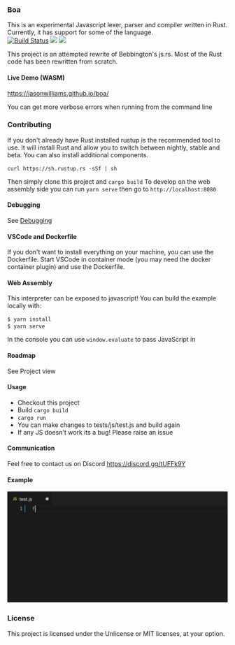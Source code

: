 ### Boa

This is an experimental Javascript lexer, parser and compiler written in Rust. Currently, it has support for some of the language.  
[![Build Status](https://travis-ci.com/jasonwilliams/boa.svg?branch=master)](https://travis-ci.com/jasonwilliams/boa)
[![](http://meritbadge.herokuapp.com/boa)](https://crates.io/crates/boa)
[![](https://docs.rs/Boa/badge.svg)](https://docs.rs/Boa/)

This project is an attempted rewrite of Bebbington's js.rs. Most of the Rust code has been rewritten from scratch.

#### Live Demo (WASM)

https://jasonwilliams.github.io/boa/

You can get more verbose errors when running from the command line

### Contributing

If you don't already have Rust installed rustup is the recommended tool to use. It will install Rust and allow you to switch between nightly, stable and beta. You can also install additional components.

```
curl https://sh.rustup.rs -sSf | sh
```

Then simply clone this project and `cargo build`
To develop on the web assembly side you can run `yarn serve` then go to `http://localhost:8080`

#### Debugging

See [Debugging](./docs/debugging.md)

#### VSCode and Dockerfile

If you don't want to install everything on your machine, you can use the Dockerfile.
Start VSCode in container mode (you may need the docker container plugin) and use the Dockerfile.

#### Web Assembly

This interpreter can be exposed to javascript!
You can build the example locally with:

```
$ yarn install
$ yarn serve
```

In the console you can use `window.evaluate` to pass JavaScript in

#### Roadmap

See Project view

#### Usage

- Checkout this project
- Build `cargo build`
- `cargo run`
- You can make changes to tests/js/test.js and build again
- If any JS doesn't work its a bug! Please raise an issue

#### Communication

Feel free to contact us on Discord https://discord.gg/tUFFk9Y

#### Example

![Example](docs/img/latestDemo.gif)

### License

This project is licensed under the Unlicense or MIT licenses, at your option.
